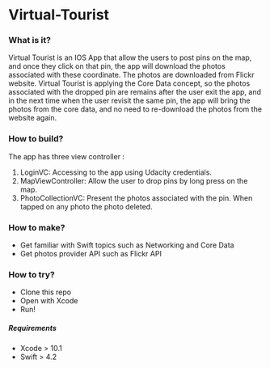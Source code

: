 # Virtual-Tourist

### What is it?
Virtual Tourist is an IOS App that allow the users to post pins on the map,
and once they click on that pin, the app will download the photos associated
with these coordinate. The photos are downloaded from Flickr website.
Virtual Tourist is applying the Core Data concept, so the photos associated with
the dropped pin are remains after the user exit the app, and in the next time when
the user revisit the same pin, the app will bring the photos from the core data,
and no need to re-download the photos from the website again.

### How to build?
The app has three view controller :
1. LoginVC:
   Accessing to the app using Udacity credentials.
2. MapViewController:
   Allow the user to drop pins by long press on the map.
3. PhotoCollectionVC:
   Present the photos associated with the pin.
   When tapped on any photo the photo deleted.


### How to make?
- Get familiar with Swift topics such as Networking and Core Data
- Get photos provider API such as Flickr API


### How to try?
- Clone this repo
- Open with Xcode
- Run!

##### Requirements
* Xcode > 10.1
* Swift > 4.2
